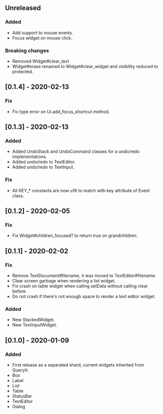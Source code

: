 ## Unreleased
### Added
- Add support to mouse events.
- Focus widget on mouse click.

### Breaking changes
- Removed Widget#clear_text
- Widget#erase renamed to Widget#clear_widget and visibility reduced to protected.

## [0.1.4] - 2020-02-13
### Fix
- Fix type error on Ui.add_focus_shortcut method.

## [0.1.3] - 2020-02-13
### Added
- Added UndoStack and UndoCommand classes for a undo/redo implementations.
- Added undo/redo to TextEditor.
- Added undo/redo to TextInput.

### Fix
- All KEY_* constants are now u16 to match with key attribute of Event class.

## [0.1.2] - 2020-02-05
### Fix
- Fix Widget#children_focused? to return true on grandchildren.

## [0.1.1] - 2020-02-02
### Fix
- Remove TextDocument#filename, it was moved to TextEditor#filename.
- Clear screen garbage when rendering a list widget.
- Fix crash on table widget when calling setData without calling clear before.
- Do not crash if there's not enough space to render a text editor widget.

### Added
- New StackedWidget.
- New TextInputWidget.

## [0.1.0] - 2020-01-09
### Added
- First release as a separated shard, current widgets inherited from Queryit:
 - Box
 - Label
 - List
 - Table
 - StatusBar
 - TextEditor
 - Dialog
